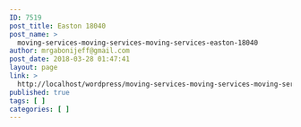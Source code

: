 ```yaml
---
ID: 7519
post_title: Easton 18040
post_name: >
  moving-services-moving-services-moving-services-easton-18040
author: mrgabonijeff@gmail.com
post_date: 2018-03-28 01:47:41
layout: page
link: >
  http://localhost/wordpress/moving-services-moving-services-moving-services-easton-18040/
published: true
tags: [ ]
categories: [ ]
---
```

